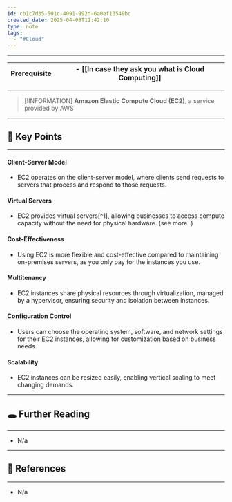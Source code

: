 ```yaml
---
id: cb1c7d35-501c-4091-992d-6a0ef13549bc
created_date: 2025-04-08T11:42:10
type: note
tags:
  - "#Cloud"
---
```

---

| Prerequisite | - [[In case they ask you what is Cloud Computing]] |
| ------------ | -------------------------------------------------- |

---
> [!INFORMATION]
> **Amazon Elastic Compute Cloud (EC2)**, a service provided by AWS

---
## 📌 Key Points
---

#### **Client-Server Model**
- EC2 operates on the client-server model, where clients send requests to servers that process and respond to those requests.

#### **Virtual Servers**
- EC2 provides virtual servers[^1], allowing businesses to access compute capacity without the need for physical hardware. (see more: )

#### **Cost-Effectiveness**
- Using EC2 is more flexible and cost-effective compared to maintaining on-premises servers, as you only pay for the instances you use.

#### **Multitenancy**
- EC2 instances share physical resources through virtualization, managed by a hypervisor, ensuring security and isolation between instances.

 #### **Configuration Control**
 - Users can choose the operating system, software, and network settings for their EC2 instances, allowing for customization based on business needs.
#### **Scalability**
- EC2 instances can be resized easily, enabling vertical scaling to meet changing demands.

---
## 🕳️ Further Reading
---
- N/a


---
## 🔗 References
---
- N/a

